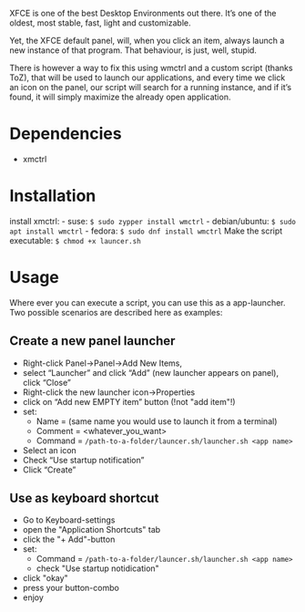 XFCE is one of the best Desktop Environments out there. It’s one of the oldest, most stable, fast, light and customizable.

Yet, the XFCE default panel, will, when you click an item, always launch a new instance of that program. That behaviour, is just, well, stupid.

There is however a way to fix this using wmctrl and a custom script (thanks ToZ), that will be used to launch our applications, and every time we click an icon on the panel, our script will search for a running instance, and if it’s found, it will simply maximize the already open application.

# Dependencies

* xmctrl

# Installation

install xmctrl:
    - suse: `$ sudo zypper install wmctrl`
    - debian/ubuntu: `$ sudo apt install wmctrl`
    - fedora: `$ sudo dnf install wmctrl`
Make the script executable: `$ chmod +x launcer.sh`

# Usage

Where ever you can execute a script, you can use this as a app-launcher. Two possible scenarios are described here as examples:

## Create a new panel launcher
* Right-click Panel->Panel->Add New Items,
* select “Launcher” and click “Add” (new launcher appears on panel), click “Close”
* Right-click the new launcher icon->Properties
* click on “Add new EMPTY item” button (!not "add item"!)
* set:
    - Name = <app name> (same name you would use to launch it from a terminal)
    - Comment = <whatever_you_want>
    - Command = `/path-to-a-folder/launcer.sh/launcher.sh <app name>`
* Select an icon
* Check “Use startup notification”
* Click “Create”

## Use as keyboard shortcut
* Go to Keyboard-settings
* open the "Application Shortcuts" tab
* click the "+ Add"-button
* set:
    - Command = `/path-to-a-folder/launcer.sh/launcher.sh <app name>`
    - check "Use startup notidication"
* click "okay"
* press your button-combo
* enjoy
